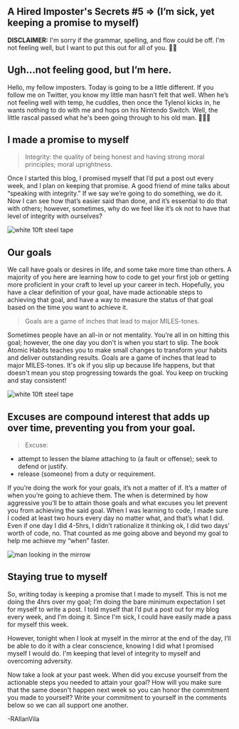 ## A Hired Imposter's Secrets #5 => (I’m sick, yet keeping a promise to myself)

**DISCLAIMER:** I'm sorry if the grammar,  spelling, and flow could be off. I'm not feeling well, but I want to put this out for all of you. 🙏🏼

## Ugh...not feeling good, but I’m here.

Hello, my fellow imposters. Today is going to be a little different. If you follow me on Twitter, you know my little man hasn’t felt that well. When he’s not feeling well with temp, he cuddles, then once the Tylenol kicks in, he wants nothing to do with me and hops on his Nintendo Switch. Well, the little rascal passed what he's been going through to his old man. 🤦🏻‍♂️

## I made a promise to myself
> Integrity: the quality of being honest and having strong moral principles; moral uprightness.

Once I started this blog, I promised myself that I’d put a post out every week, and I plan on keeping that promise. A good friend of mine talks about “speaking with integrity.” If we say we’re going to do something, we do it. Now I can see how that’s easier said than done, and it’s essential to do that with others; however, sometimes, why do we feel like it’s ok not to have that level of integrity with ourselves?


![white 10ft steel tape](https://images.pexels.com/photos/162500/measurement-millimeter-centimeter-meter-162500.jpeg?auto=compress&cs=tinysrgb&w=1260&h=750&dpr=1)
## Our goals

We call have goals or desires in life, and some take more time than others. A majority of you here are learning how to code to get your first job or getting more proficient in your craft to level up your career in tech. Hopefully, you have a clear definition of your goal, have made actionable steps to achieving that goal, and have a way to measure the status of that goal based on the time you want to achieve it.

> Goals are a game of inches that lead to major MILES-tones.
> 

Sometimes people have an all-in or not mentality. You’re all in on hitting this goal; however, the one day you don't is when you start to slip. The book Atomic Habits teaches you to make small changes to transform your habits and deliver outstanding results. Goals are a game of inches that lead to major MILES-tones. It's ok if you slip up because life happens, but that doesn't mean you stop progressing towards the goal. You keep on trucking and stay consistent!

![white 10ft steel tape](https://images.pexels.com/photos/8728900/pexels-photo-8728900.jpeg?auto=compress&cs=tinysrgb&w=1260&h=750&dpr=1)

## Excuses are compound interest that adds up over time, preventing you from your goal.

> Excuse: 
* attempt to lessen the blame attaching to (a fault or offense); seek to defend or justify.
* release (someone) from a duty or requirement.
> 

If you’re doing the work for your goals, it’s not a matter of if. It’s a matter of when you’re going to achieve them. The when is determined by how aggressive you’ll be to attain those goals and what excuses you let prevent you from achieving the said goal. When I was learning to code, I made sure I coded at least two hours every day no matter what, and that’s what I did. Even if one day I did 4-5hrs, I didn’t rationalize it thinking ok, I did two days' worth of code, no. That counted as me going above and beyond my goal to help me achieve my “when” faster. 

![man looking in the mirrow](https://images.pexels.com/photos/9891337/pexels-photo-9891337.jpeg?auto=compress&cs=tinysrgb&w=1260&h=750&dpr=1)

## Staying true to myself

So, writing today is keeping a promise that I made to myself. This is not me doing the 4hrs over my goal; I’m doing the bare minimum expectation I set for myself to write a post. I told myself that I’d put a post out for my blog every week, and I'm doing it. Since I'm sick, I could have easily made a pass for myself this week.

However, tonight when I look at myself in the mirror at the end of the day, I’ll be able to do it with a clear conscience, knowing I did what I promised myself I would do. I'm keeping that level of integrity to myself and overcoming adversity.

Now take a look at your past week. When did you excuse yourself from the actionable steps you needed to attain your goal? How will you make sure that the same doesn't happen next week so you can honor the commitment you made to yourself? Write your commitment to yourself in the comments below so we can all support one another.

-RAllanVila